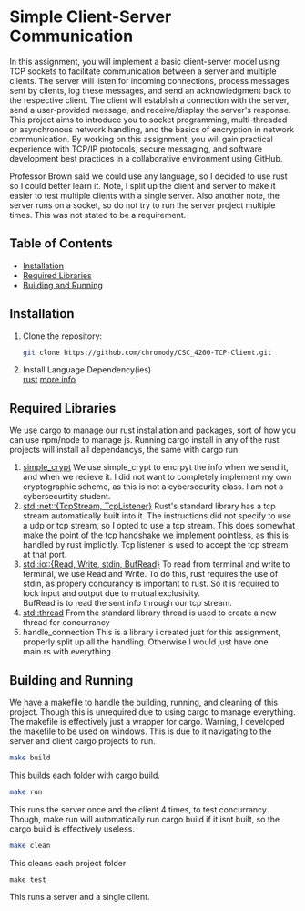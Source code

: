 # Simple Client-Server Communication

In this assignment, you will implement a basic client-server model using TCP sockets to facilitate
communication between a server and multiple clients. The server will listen for incoming connections, process
messages sent by clients, log these messages, and send an acknowledgment back to the respective client. The
client will establish a connection with the server, send a user-provided message, and receive/display the
server's response.
This project aims to introduce you to socket programming, multi-threaded or asynchronous network
handling, and the basics of encryption in network communication. By working on this assignment, you will
gain practical experience with TCP/IP protocols, secure messaging, and software development best
practices in a collaborative environment using GitHub.

Professor Brown said we could use any language, so I decided to use rust so I could better learn it. Note, I split up the client and server to make it easier to test multiple clients with a single server. Also another note, the server runs on a socket, so do not try to run the server project multiple times. This was not stated to be a requirement.

## Table of Contents

- [Installation](#installation)
- [Required Libraries](#required-libraries)
- [Building and Running](#building-and-running)

## Installation

1. Clone the repository:
   ```sh
   git clone https://github.com/chromody/CSC_4200-TCP-Client.git

2. Install Language Dependency(ies)\
   [rust](https://www.rust-lang.org/tools/install)
   [more info](https://doc.rust-lang.org/cargo/getting-started/installation.html)

## Required Libraries
   We use cargo to manage our rust installation and packages, sort of how you can use npm/node to manage js. Running cargo install in any of the rust projects will install all dependancys, the same with cargo run.
   1. [simple_crypt](https://crates.io/crates/simple_crypt)
      We use simple_crypt to encrpyt the info when we send it, and when we recieve it. I did not want to completely implement my own cryptographic scheme, as this is not a cybersecurity class. I am not a cybersecurtity student.
   2. [std::net::{TcpStream, TcpListener}](https://doc.rust-lang.org/std/net/struct.TcpStream.html?search=tcp)
      Rust's standard library has a tcp stream automatically built into it. The instructions did not specify to use a udp or tcp stream, so I opted to use a tcp stream. This does
      somewhat make the point of the tcp handshake we implement pointless, as this is handled by rust implicitly. Tcp listener is used to accept the tcp stream at that port.
   4. [std::io::{Read, Write, stdin, BufRead}](https://doc.rust-lang.org/std/io/index.html)
      To read from terminal and write to terminal, we use Read and Write.
      To do this, rust requires the use of stdin, as propery concurancy is important to rust. So it is required to lock input and output due to mutual exclusivity.\
      BufRead is to read the sent info through our tcp stream.
   5. [std::thread](https://doc.rust-lang.org/std/thread/)
      From the standard library thread is used to create a new thread for concurrancy
   7. handle_connection
      This is a library i created just for this assignment, properly split up all the handling. Otherwise I would just have one main.rs with everything.
## Building and Running
   We have a makefile to handle the building, running, and cleaning of this project. Though this is unrequired due to using cargo to manage everything. The makefile
   is effectively just a wrapper for cargo. Warning, I developed the makefile to be used on windows. This is due to it navigating to the server and client cargo projects to run.

   ```sh
   make build
   ```
   This builds each folder with cargo build.
   ```sh
   make run
   ```
   This runs the server once and the client 4 times, to test concurrancy. Though, make run will automatically run cargo build if it isnt built, so the cargo build is effectively
   useless.
   ```sh
   make clean
   ```
   This cleans each project folder
   ```
   make test
   ```
   This runs a server and a single client.
